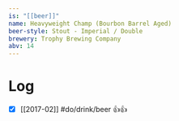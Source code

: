 ```yaml
---
is: "[[beer]]"
name: Heavyweight Champ (Bourbon Barrel Aged)
beer-style: Stout - Imperial / Double
brewery: Trophy Brewing Company
abv: 14
---
```

# Log
- [x] [[2017-02]] #do/drink/beer 👍👍
